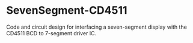 # SevenSegment-CD4511
Code and circuit design for interfacing a seven-segment display with the CD4511 BCD to 7-segment driver IC.
